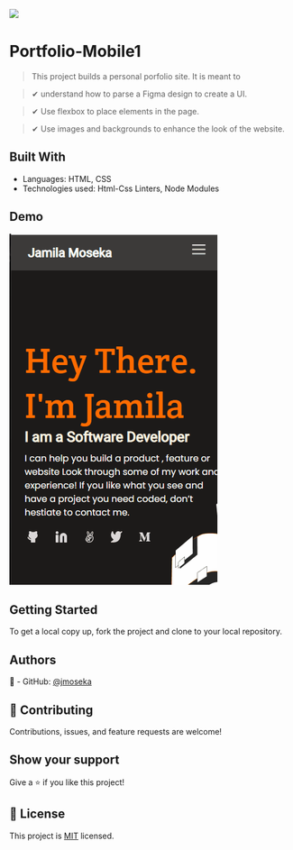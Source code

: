 ![](https://img.shields.io/badge/Microverse-blueviolet)

# Portfolio-Mobile1

> This project builds a personal porfolio site. It is meant to

> ✔ understand how to parse a Figma design to create a UI.

> ✔ Use flexbox to place elements in the page.

> ✔ Use images and backgrounds to enhance the look of the website.

## Built With

- Languages: HTML, CSS
- Technologies used: Html-Css Linters, Node Modules

## Demo

<img src="images/demo-mobile-portfolio.gif" alt="portfolio gif">

## Getting Started

To get a local copy up, fork the project and clone to your local repository.

## Authors

👤 - GitHub: [@jmoseka](https://github.com/jmoseka)

## 🤝 Contributing

Contributions, issues, and feature requests are welcome!

## Show your support

Give a ⭐️ if you like this project!

## 📝 License

This project is [MIT](./MIT.md) licensed.
